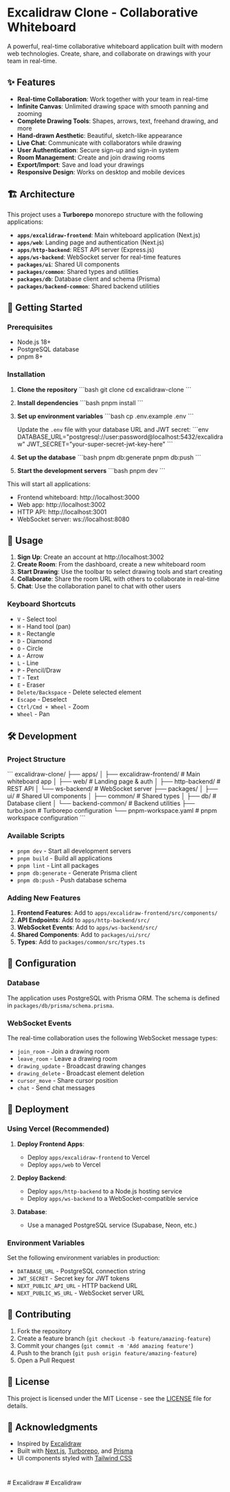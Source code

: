 # Excalidraw Clone - Collaborative Whiteboard

A powerful, real-time collaborative whiteboard application built with modern web technologies. Create, share, and collaborate on drawings with your team in real-time.

## ✨ Features

- **Real-time Collaboration**: Work together with your team in real-time
- **Infinite Canvas**: Unlimited drawing space with smooth panning and zooming
- **Complete Drawing Tools**: Shapes, arrows, text, freehand drawing, and more
- **Hand-drawn Aesthetic**: Beautiful, sketch-like appearance
- **Live Chat**: Communicate with collaborators while drawing
- **User Authentication**: Secure sign-up and sign-in system
- **Room Management**: Create and join drawing rooms
- **Export/Import**: Save and load your drawings
- **Responsive Design**: Works on desktop and mobile devices

## 🏗️ Architecture

This project uses a **Turborepo** monorepo structure with the following applications:

- **`apps/excalidraw-frontend`**: Main whiteboard application (Next.js)
- **`apps/web`**: Landing page and authentication (Next.js)
- **`apps/http-backend`**: REST API server (Express.js)
- **`apps/ws-backend`**: WebSocket server for real-time features
- **`packages/ui`**: Shared UI components
- **`packages/common`**: Shared types and utilities
- **`packages/db`**: Database client and schema (Prisma)
- **`packages/backend-common`**: Shared backend utilities

## 🚀 Getting Started

### Prerequisites

- Node.js 18+ 
- PostgreSQL database
- pnpm 8+

### Installation

1. **Clone the repository**
   \`\`\`bash
   git clone <repository-url>
   cd excalidraw-clone
   \`\`\`

2. **Install dependencies**
   \`\`\`bash
   pnpm install
   \`\`\`

3. **Set up environment variables**
   \`\`\`bash
   cp .env.example .env
   \`\`\`
   
   Update the `.env` file with your database URL and JWT secret:
   \`\`\`env
   DATABASE_URL="postgresql://user:password@localhost:5432/excalidraw"
   JWT_SECRET="your-super-secret-jwt-key-here"
   \`\`\`

4. **Set up the database**
   \`\`\`bash
   pnpm db:generate
   pnpm db:push
   \`\`\`

5. **Start the development servers**
   \`\`\`bash
   pnpm dev
   \`\`\`

This will start all applications:
- Frontend whiteboard: http://localhost:3000
- Web app: http://localhost:3002  
- HTTP API: http://localhost:3001
- WebSocket server: ws://localhost:8080

## 🎯 Usage

1. **Sign Up**: Create an account at http://localhost:3002
2. **Create Room**: From the dashboard, create a new whiteboard room
3. **Start Drawing**: Use the toolbar to select drawing tools and start creating
4. **Collaborate**: Share the room URL with others to collaborate in real-time
5. **Chat**: Use the collaboration panel to chat with other users

### Keyboard Shortcuts

- `V` - Select tool
- `H` - Hand tool (pan)
- `R` - Rectangle
- `D` - Diamond  
- `O` - Circle
- `A` - Arrow
- `L` - Line
- `P` - Pencil/Draw
- `T` - Text
- `E` - Eraser
- `Delete/Backspace` - Delete selected element
- `Escape` - Deselect
- `Ctrl/Cmd + Wheel` - Zoom
- `Wheel` - Pan

## 🛠️ Development

### Project Structure

\`\`\`
excalidraw-clone/
├── apps/
│   ├── excalidraw-frontend/    # Main whiteboard app
│   ├── web/                    # Landing page & auth
│   ├── http-backend/           # REST API
│   └── ws-backend/             # WebSocket server
├── packages/
│   ├── ui/                     # Shared UI components
│   ├── common/                 # Shared types
│   ├── db/                     # Database client
│   └── backend-common/         # Backend utilities
├── turbo.json                  # Turborepo configuration
└── pnpm-workspace.yaml         # pnpm workspace configuration
\`\`\`

### Available Scripts

- `pnpm dev` - Start all development servers
- `pnpm build` - Build all applications
- `pnpm lint` - Lint all packages
- `pnpm db:generate` - Generate Prisma client
- `pnpm db:push` - Push database schema

### Adding New Features

1. **Frontend Features**: Add to `apps/excalidraw-frontend/src/components/`
2. **API Endpoints**: Add to `apps/http-backend/src/`
3. **WebSocket Events**: Add to `apps/ws-backend/src/`
4. **Shared Components**: Add to `packages/ui/src/`
5. **Types**: Add to `packages/common/src/types.ts`

## 🔧 Configuration

### Database

The application uses PostgreSQL with Prisma ORM. The schema is defined in `packages/db/prisma/schema.prisma`.

### WebSocket Events

The real-time collaboration uses the following WebSocket message types:
- `join_room` - Join a drawing room
- `leave_room` - Leave a drawing room  
- `drawing_update` - Broadcast drawing changes
- `drawing_delete` - Broadcast element deletion
- `cursor_move` - Share cursor position
- `chat` - Send chat messages

## 🚀 Deployment

### Using Vercel (Recommended)

1. **Deploy Frontend Apps**:
   - Deploy `apps/excalidraw-frontend` to Vercel
   - Deploy `apps/web` to Vercel

2. **Deploy Backend**:
   - Deploy `apps/http-backend` to a Node.js hosting service
   - Deploy `apps/ws-backend` to a WebSocket-compatible service

3. **Database**:
   - Use a managed PostgreSQL service (Supabase, Neon, etc.)

### Environment Variables

Set the following environment variables in production:
- `DATABASE_URL` - PostgreSQL connection string
- `JWT_SECRET` - Secret key for JWT tokens
- `NEXT_PUBLIC_API_URL` - HTTP backend URL
- `NEXT_PUBLIC_WS_URL` - WebSocket server URL

## 🤝 Contributing

1. Fork the repository
2. Create a feature branch (`git checkout -b feature/amazing-feature`)
3. Commit your changes (`git commit -m 'Add amazing feature'`)
4. Push to the branch (`git push origin feature/amazing-feature`)
5. Open a Pull Request

## 📝 License

This project is licensed under the MIT License - see the [LICENSE](LICENSE) file for details.

## 🙏 Acknowledgments

- Inspired by [Excalidraw](https://excalidraw.com/)
- Built with [Next.js](https://nextjs.org/), [Turborepo](https://turbo.build/), and [Prisma](https://prisma.io/)
- UI components styled with [Tailwind CSS](https://tailwindcss.com/)
#
#   E x c a l i d r a w  
 #   E x c a l i d r a w  
 